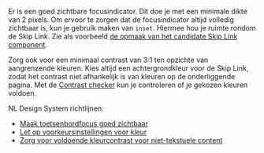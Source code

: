 <!-- @license CC0-1.0 -->

Er is een goed zichtbare focusindicator. Dit doe je met een minimale dikte van 2 pixels. Om ervoor te zorgen dat de focusindicator altijd volledig zichtbaar is, kun je gebruik maken van `inset`. Hiermee hou je ruimte rondom de Skip Link. Zie als voorbeeld [de opmaak van het candidate Skip Link component](https://github.com/nl-design-system/candidate/blob/main/packages/components-css/skip-link-css/src/_mixin.scss).

Zorg ook voor een minimaal contrast van 3:1 ten opzichte van aangrenzende kleuren. Kies altijd een achtergrondkleur voor de Skip Link, zodat het contrast niet afhankelijk is van kleuren op de onderliggende pagina. Met de [Contrast checker](/contrast/) kun je controleren of je gekozen kleuren voldoen.

NL Design System richtlijnen:

- [Maak toetsenbordfocus goed zichtbaar](/richtlijnen/formulieren/visueel-ontwerp/focus-goed-zichtbaar/)
- [Let op voorkeursinstellingen voor kleur](/richtlijnen/stijl/kleuren/voorkeuren)
- [Zorg voor voldoende kleurcontrast voor niet-tekstuele content](/richtlijnen/stijl/typografie/voorkeur)
